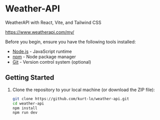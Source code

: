 # Weather-API
WeatherAPI with React, Vite, and Tailwind CSS

https://www.weatherapi.com/my/

Before you begin, ensure you have the following tools installed:

- [Node.js](https://nodejs.org/) - JavaScript runtime
- [npm](https://www.npmjs.com/) - Node package manager
- [Git](https://git-scm.com/) - Version control system (optional)

## Getting Started
1. Clone the repository to your local machine (or download the ZIP file):

   ```bash
   git clone https://github.com/kurt-lo/weather-api.git
   cd weather-api
   npm install
   npm run dev

